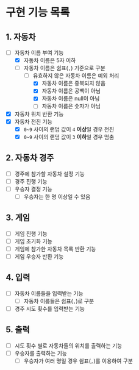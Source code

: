 # 구현 기능 목록

## 1. 자동차

- [ ] 자동차 이름 부여 기능
  - [x] 자동차 이름은 5자 이하
  - [ ] 자동차 이름은 쉼표(`,`) 기준으로 구분
    - [ ] 유효하지 않은 자동차 이름은 예외 처리
      - [x] 자동차 이름은 중복되지 않음
      - [x] 자동차 이름은 공백이 아님
      - [x] 자동차 이름은 null이 아님
      - [ ] 자동차 이름은 숫자가 아님
- [x] 자동차 위치 반환 기능
- [x] 자동차 전진 기능
    - [x] `0~9` 사이의 랜덤 값이 `4` **이상**일 경우 전진
    - [x] `0~9` 사이의 랜덤 값이 `3` **이하**일 경우 멈춤

## 2. 자동차 경주

- [ ] 경주에 참가할 자동차 설정 기능
- [ ] 경주 진행 기능
- [ ] 우승자 결정 기능
  - [ ] 우승자는 한 명 이상일 수 있음

## 3. 게임

- [ ] 게임 진행 기능
- [ ] 게임 초기화 기능
- [ ] 게임에 참가한 자동차 목록 반환 기능
- [ ] 게임 우승자 반환 기능

## 4. 입력

- [ ] 자동차 이름들을 입력받는 기능
  - [ ] 자동차 이름들은 쉼표(`,`)로 구분 
- [ ] 경주 시도 횟수를 입력받는 기능

## 5. 출력

- [ ] 시도 횟수 별로 자동차들의 위치를 출력하는 기능
- [ ] 우승자를 출력하는 기능
  - [ ] 우승자가 여러 명일 경우 쉼표(`,`)를 이용하여 구분